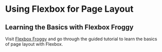 # Using Flexbox for Page Layout

## Learning the Basics with Flexbox Froggy

Visit [Flexbox Froggy](http://flexboxfroggy.com/) and go through the guided tutorial to learn the basics of page layout with Flexbox.

